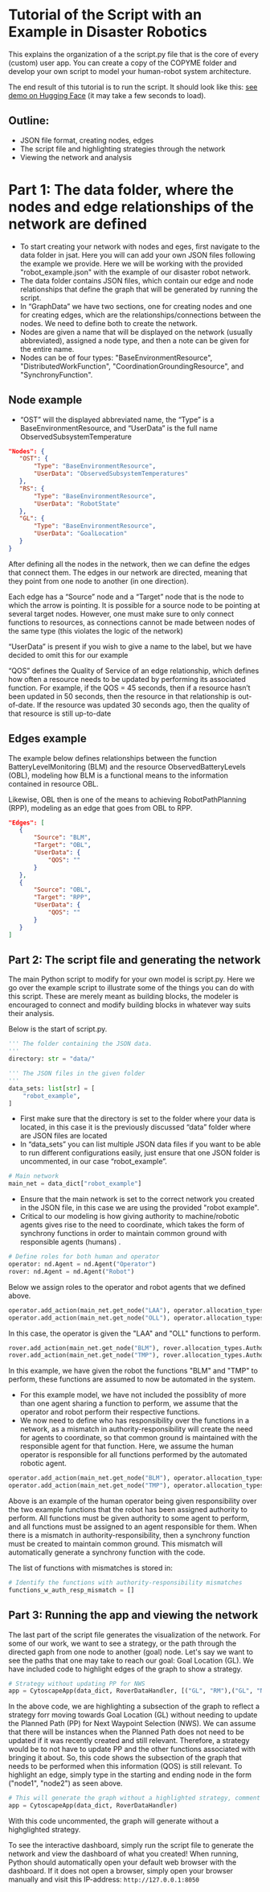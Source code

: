 # Tutorial of the Script with an Example in Disaster Robotics

This explains the organization of a the script.py file that is the core of every (custom) user app. You can create a copy of the COPYME folder and develop your own script to model your human-robot system architecture.

The end result of this tutorial is to run the script. It should look like this: [see demo on Hugging Face](https://mijtsma.github.io/hrt-demo) (it may take a few seconds to load).

## Outline:

- JSON file format, creating nodes, edges
- The script file and highlighting strategies through the network
- Viewing the network and analysis

# Part 1: The data folder, where the nodes and edge relationships of the network are defined
- To start creating your network with nodes and eges, first navigate to the data folder in jsat. Here you will can add your own JSON files following the example we provide. Here we will be working with the provided "robot_example.json" with the example of our disaster robot network.  
- The data folder contains JSON files, which contain our edge and node relationships that define the graph that will be generated by running the script. 
- In “GraphData” we have two sections, one for creating nodes and one for creating edges, which are the relationships/connections between the nodes. We need to define both to create the network. 
- Nodes are given a name that will be displayed on the network (usually abbreviated), assigned a node type, and then a note can be given for the entire name.
- Nodes can be of four types: "BaseEnvironmentResource", "DistributedWorkFunction", "CoordinationGroundingResource", and "SynchronyFunction".

## Node example
- “OST” will the displayed abbreviated name, the “Type” is a BaseEnvironmentResource, and “UserData” is the full name ObservedSubsystemTemperature

 ``` JSON
"Nodes": {
    "OST": {
        "Type": "BaseEnvironmentResource",
        "UserData": "ObservedSubsystemTemperatures"
    },
    "RS": {
        "Type": "BaseEnvironmentResource",
        "UserData": "RobotState"
    },
    "GL": {
        "Type": "BaseEnvironmentResource",
        "UserData": "GoalLocation"
    }
}
```

After defining all the nodes in the network, then we can define the edges that connect them. The edges in our network are directed, meaning that they point from one node to another (in one direction).

Each edge has a “Source” node and a “Target” node that is the node to which the arrow is pointing. It is possible for a source node to be pointing at several target nodes. However, one must make sure to only connect functions to resources, as connections cannot be made between nodes of the same type (this violates the logic of the network)

“UserData” is present if you wish to give a name to the label, but we have decided to omit this for our example

“QOS” defines the Quality of Service of an edge relationship, which defines how often a resource needs to be updated by performing its associated function. For example, if the QOS = 45 seconds, then if a resource hasn’t been updated in 50 seconds, then the resource in that relationship is out-of-date. If the resource was updated 30 seconds ago, then the quality of that resource is still up-to-date 


## Edges example
The example below defines relationships between the function BatteryLevelMonitoring (BLM) and the resource ObservedBatteryLevels (OBL), modeling how BLM is a functional means to the information contained in resource OBL.

Likewise, OBL then is one of the means to achieving RobotPathPlanning (RPP), modeling as an edge that goes from OBL to RPP.

 ``` JSON
 "Edges": [
    {
        "Source": "BLM",
        "Target": "OBL",
        "UserData": {
            "QOS": ""
        }
    },
    {
        "Source": "OBL",
        "Target": "RPP",
        "UserData": {
            "QOS": ""
        }
    }
]
```


## Part 2: The script file and generating the network

The main Python script to modify for your own model is script.py. Here we go over the example script to illustrate some of the things you can do with this script. These are merely meant as building blocks, the modeler is encouraged to connect and modify building blocks in whatever way suits their analysis.

Below is the start of script.py.

``` Python
''' The folder containing the JSON data.
'''
directory: str = "data/"

''' The JSON files in the given folder
'''
data_sets: list[str] = [
    "robot_example",
]
```
 
- First make sure that the directory is set to the folder where your data is located, in this case it is the previously discussed “data” folder where are JSON files are located
- In “data_sets” you can list multiple JSON data files if you want to be able to run different configurations easily, just ensure that one JSON folder is uncommented, in our case “robot_example”.

``` Python
# Main network
main_net = data_dict["robot_example"]
```

- Ensure that the main network is set to the correct network you created in the JSON file, in this case we are using the provided "robot example".
- Critical to our modeling is how giving authority to machine/robotic agents gives rise to the need to coordinate, which takes the form of synchrony functions in order to maintain common ground with responsible agents (humans) .

``` Python
# Define roles for both human and operator
operator: nd.Agent = nd.Agent("Operator")
rover: nd.Agent = nd.Agent("Robot")
```
Below we assign roles to the operator and robot agents that we defined above.

``` Python
operator.add_action(main_net.get_node("LAA"), operator.allocation_types.Authority)
operator.add_action(main_net.get_node("OLL"), operator.allocation_types.Authority)
```
In this case, the operator is given the "LAA" and "OLL" functions to perform.

``` Python
rover.add_action(main_net.get_node("BLM"), rover.allocation_types.Authority)
rover.add_action(main_net.get_node("TMP"), rover.allocation_types.Authority)
```
In this example, we have given the robot the functions "BLM" and "TMP" to perform, these functions are assumed to now be automated in the system.

- For this example model, we have not included the possiblity of more than one agent sharing a function to perform, we assume that the operator and robot perform their respective functions.
- We now need to define who has responsibility over the functions in a network, as a mismatch in authority-responsibility will create the need for agents to coordinate, so that common ground is maintained with the responsible agent for that function. Here, we assume the human operator is responsible for all functions performed by the automated robotic agent.

``` Python
operator.add_action(main_net.get_node("BLM"), operator.allocation_types.Responsibility)
operator.add_action(main_net.get_node("TMP"), operator.allocation_types.Responsibility)
```

Above is an example of the human operator being given responsibility over the two example functions that the robot has been assigned authority to perform. All functions must be given authority to some agent to perform, and all functions must be assigned to an agent responsible for them. When there is a mismatch in authority-responsibility, then a synchrony function must be created to maintain common ground. This mismatch will automatically generate a synchrony function with the code. 

The list of functions with mismatches is stored in:

``` Python
# Identify the functions with authority-responsibility mismatches
functions_w_auth_resp_mismatch = []
```

## Part 3: Running the app and viewing the network

The last part of the script file generates the visualization of the network. For some of our work, we want to see a strategy, or the path through the directed gaph from one node to another (goal) node. Let's say we want to see the paths that one may take to reach our goal: Goal Location (GL). We have included code to highlight edges of the graph to show a strategy. 

``` Python
# Strategy without updating PP for NWS
app = CytoscapeApp(data_dict, RoverDataHandler, [("GL", "RM"),("GL", "NWS"),("TM", "NWS"), ("Confirmation-NWS", "NWS"), ("NWS", "NWP"), ("NWP", "Confirming-NWS"), ("Confirming-NWS", "Confirmation-NWS"), ("NWP", "RM"), ("PP", "NWS"), ("PP", "RM")])
```

In the above code, we are highlighting a subsection of the graph to reflect a strategy forr moving towards Goal Location (GL) without needing to update the Planned Path (PP) for Next Waypoint Selection (NWS). We can assume that there will be instances when the Planned Path does not need to be updated if it was recently created and still relevant. Therefore, a strategy would be to not have to update PP and the other functions associated with bringing it about. So, this code shows the subsection of the graph that needs to be performed when this information (QOS) is still relevant. To highlight an edge, simply type in the starting and ending node in the form ("node1", "node2") as seen above. 

``` Python
# This will generate the graph without a highlighted strategy, comment this out if you use on the highlighted strategies below
app = CytoscapeApp(data_dict, RoverDataHandler)
```

With this code uncommented, the graph will generate without a highglighted strategy. 

To see the interactive dashboard, simply run the script file to generate the network and view the dashboard of what you created! When running, Python should automatically open your default web browser with the dashboard. If it does not open a browser, simply open your browser manually and visit this IP-address: ``http://127.0.0.1:8050``





















